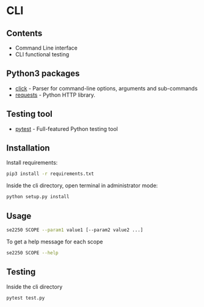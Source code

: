 # CLI

## Contents
- Command Line interface
- CLI functional testing

## Python3 packages
- [click] - Parser for command-line options, arguments and sub-commands
- [requests] - Python HTTP library.

## Testing tool
- [pytest] - Full-featured Python testing tool

## Installation
Install requirements: 
```sh
pip3 install -r requirements.txt
```
Inside the cli directory, open terminal in administrator mode:
```sh
python setup.py install
```
## Usage 
```sh
se2250 SCOPE --param1 value1 [--param2 value2 ...]
```
To get a help message for each scope
```sh
se2250 SCOPE --help
```

## Testing
Inside the cli directory 
```sh
pytest test.py
```


   [click]: https://click.palletsprojects.com/en/8.1.x/
   [pytest]: https://docs.pytest.org/en/stable/
   [requests]: https://requests.readthedocs.io/en/master/
